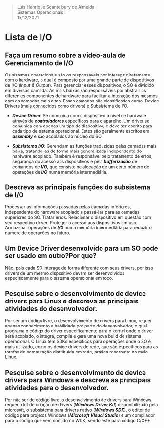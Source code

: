 > Luís Henrique Scantelbury de Almeida <br />
> Sistemas Operacionais I <br />
> 15/12/2021

# Lista de I/O

## Faça um resumo sobre a vídeo-aula de Gerenciamento de I/O

Os sistemas operacionais são os responsáveis por interagir diretamente com o hardware, o qual é composto por uma grande parte 
de dispositivos de I/O (_Input & Output_).
Para gerenciar esses dispositivos, o SO é dividido em diversas camada. As mais baixas são responsáveis por abstrair os diferentes
componentes de hardware para facilitar a interação dos mesmos com as camadas mais altas. Essas camadas são classificadas como: Device Drivers (mais conhecidos como 
drivers) e Subsistema de I/O. 

* ***Device Driver***: Se comunica com o dispositivo a nível de hardware através de  ***controladores*** específicos para o aparelho. Um driver se comunica com apenas um tipo de dispositivo, e deve ser escrito para cada tipo de sistema operacional. Estes são geralmente escritos em ***assembly*** e são acoplados ao núcleo do SO.
  
* ***Subsistema I/O***: Gerenciam as funções traduzidas pelas camadas mais baixa, tratando-as de forma mais generalizada independente do hardware acoplado. Também é responsável pelo tratamento de erros, segurança do acesso aos dispositivos e pela ***bufferização*** de comandos de ***I/O***, que consiste na alocação de um certo número de operações de ***I/O*** numa memória intermediária.

## Descreva as principais funções do subsistema de I/O

Processar as informações passadas pelas camadas inferiores, independente do hardware acoplado e passá-las para as camadas superiores do SO. Tratar erros. Relacionar o dispositivo em questão com seu respectivo driver. Proteger o acesso aos dispositivos em uso. Armazenar operações de ***I/O*** numa memória intermediária para reduzir o número de operações no futuro.

## Um Device Driver desenvolvido para um SO pode ser usado em outro?Por que?

Não, pois cada SO interage de forma diferente com seus drivers, por isso drivers de um mesmo dispositivo devem ser desenvolvidos especificamente para o sistema operacional em foco.

## Pesquise sobre o desenvolvimento de device drivers para Linux e descreva as principais atividades do desenvolvedor.

Por ser um código livre, o desenvolvimento de drivers para Linux, requer apenas conhecimento e habilidade por parte do desenvolvedor, o qual programa o código do driver especificamente para o kernel onde o driver será acoplado, o integra, compila e gera uma nova build do sistema operacional.
O Linux tem SDKs específicos para operações onde o SO é mais utilizado, como os device drivers de rede, que são específicos para as tarefas de computação distribuída em rede, prática recorrente no meio Linux.

## Pesquise sobre o desenvolvimento de device drivers para Windows e descreva as principais atividades para o desenvolvedor.

Por não ser de código livre, o desenvolvimento de drivers para Windows requer o kit de criação de drivers (***Windows Driver Kit***) disponibilizado pela microsoft, o subsistema para drivers nativo (***Windows SDK***), o editor de código para projetos Windows (***Microsoft VIsual Studio***) e um compilador para o código que vem contido no WDK, sendo este para código C/C++